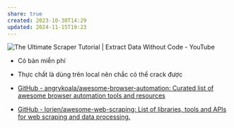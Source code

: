 ```yaml
---
share: true
created: 2023-10-30T14:29
updated: 2024-11-15T19:23
---
```


![The Ultimate Scraper Tutorial | Extract Data Without Code - YouTube](https://youtu.be/26Gt_9kFVok?si=4jzHc0Ni0UEcHZ-p)
- Có bản miễn phí
- Thực chất là dùng trên local nên chắc có thể crack được

- [GitHub - angrykoala/awesome-browser-automation: Curated list of awesome browser automation tools and resources](https://github.com/angrykoala/awesome-browser-automation)
- [GitHub - lorien/awesome-web-scraping: List of libraries, tools and APIs for web scraping and data processing.](https://github.com/lorien/awesome-web-scraping)
